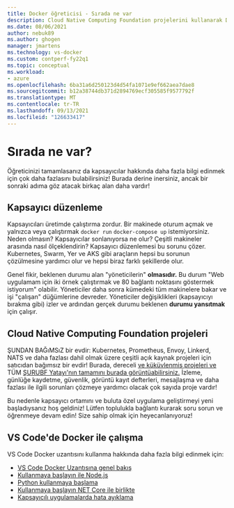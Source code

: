 ```yaml
---
title: Docker öğreticisi - Sırada ne var
description: Cloud Native Computing Foundation projelerini kullanarak Docker uygulamalarını düzenleme ile genişletme seçeneklerini açıklar.
ms.date: 08/06/2021
author: nebuk89
ms.author: ghogen
manager: jmartens
ms.technology: vs-docker
ms.custom: contperf-fy22q1
ms.topic: conceptual
ms.workload:
- azure
ms.openlocfilehash: 6ba31a6d250123d4d54fa1071e9ef662aea7dae8
ms.sourcegitcommit: b12a38744db371d2894769ecf305585f9577792f
ms.translationtype: MT
ms.contentlocale: tr-TR
ms.lasthandoff: 09/13/2021
ms.locfileid: "126633417"
---
```

# <a name="whats-next"></a>Sırada ne var?

Öğreticinizi tamamlasanız da kapsayıcılar hakkında daha fazla bilgi edinmek için çok daha fazlasını bulabilirsiniz!
Burada derine inersiniz, ancak bir sonraki adıma göz atacak birkaç alan daha vardır!

## <a name="container-orchestration"></a>Kapsayıcı düzenleme

Kapsayıcıları üretimde çalıştırma zordur. Bir makinede oturum açmak ve yalnızca veya çalıştırmak `docker run` `docker-compose up` istemiyorsiniz. Neden olmasın? Kapsayıcılar sonlanıyorsa ne olur? Çeşitli makineler arasında nasıl ölçeklendirin? Kapsayıcı düzenlemesi bu sorunu çözer. Kubernetes, Swarm, Yer ve AKS gibi araçların hepsi bu sorunun çözülmesine yardımcı olur ve hepsi biraz farklı şekillerde olur.

Genel fikir, beklenen durumu alan "yöneticilerin" **olmasıdır.** Bu durum "Web uygulamam için iki örnek çalıştırmak ve 80 bağlantı noktasını göstermek istiyorum" olabilir. Yöneticiler daha sonra kümedeki tüm makinelere bakar ve işi "çalışan" düğümlerine devreder. Yöneticiler değişiklikleri (kapsayıcıyı bırakma gibi) izler ve ardından gerçek durumu beklenen **durumu yansıtmak** için çalışır.

## <a name="cloud-native-computing-foundation-projects"></a>Cloud Native Computing Foundation projeleri

ŞUNDAN BAĞıMSıZ bir evdir: Kubernetes, Prometheus, Envoy, Linkerd, NATS ve daha fazlası dahil olmak üzere çeşitli açık kaynak projeleri için satıcıdan bağımsız bir evdir! Burada, dereceli [ve küküvlenmiş projeleri ve](https://www.cncf.io/projects/) TÜM [ŞURUBF Yatayı'nın tamamını burada görüntüabilirsiniz.](https://landscape.cncf.io/) İzleme, günlüğe kaydetme, güvenlik, görüntü kayıt defterleri, mesajlaşma ve daha fazlası ile ilgili sorunları çözmeye yardımcı olacak çok sayıda proje vardır!

Bu nedenle kapsayıcı ortamını ve buluta özel uygulama geliştirmeyi yeni başladıysanız hoş geldiniz! Lütfen toplulukla bağlantı kurarak soru sorun ve öğrenmeye devam edin! Size sahip olmak için heyecanlanıyoruz!

## <a name="working-with-docker-in-vs-code"></a>VS Code'de Docker ile çalışma

VS Code Docker uzantısını kullanma hakkında daha fazla bilgi edinmek için:

- [VS Code Docker Uzantısına genel bakış](https://code.visualstudio.com/docs/containers/overview)
- [Kullanmaya başlayın ile Node.js](https://code.visualstudio.com/docs/containers/quickstart-node)
- [Python kullanmaya başlama](https://code.visualstudio.com/docs/containers/quickstart-python)
- [Kullanmaya başlayın NET Core ile birlikte](https://code.visualstudio.com/docs/containers/quickstart-aspnet-core)
- [Kapsayıcılı uygulamalarda hata ayıklama](https://code.visualstudio.com/docs/containers/debug-common)
